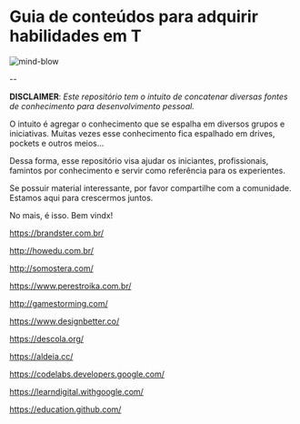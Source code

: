 # Guia de conteúdos para adquirir habilidades em T

![mind-blow](https://media.giphy.com/media/26ufdipQqU2lhNA4g/giphy.gif)

--

**DISCLAIMER**: *Este repositório tem o intuito de concatenar diversas fontes de conhecimento para desenvolvimento pessoal.*

O intuito é  agregar o conhecimento que se espalha em diversos grupos e iniciativas. Muitas vezes esse conhecimento fica espalhado em drives, pockets e outros meios... 

Dessa forma, esse repositório visa ajudar os iniciantes, profissionais, famintos por conhecimento e servir como referência para os experientes. 

Se possuir material interessante, por favor compartilhe com a comunidade. Estamos aqui para crescermos juntos.

No mais, é isso. Bem vindx!



https://brandster.com.br/

http://howedu.com.br/

http://somostera.com/

https://www.perestroika.com.br/

http://gamestorming.com/

https://www.designbetter.co/

https://descola.org/

https://aldeia.cc/

https://codelabs.developers.google.com/

https://learndigital.withgoogle.com/

https://education.github.com/

